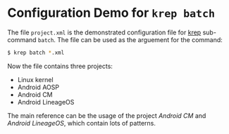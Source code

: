 Configuration Demo for `krep batch`
===================================

The file `project.xml` is the demonstrated configuration file for [krep]
sub-command `batch`. The file can be used as the arguement for the command:

```sh
$ krep batch *.xml
```

Now the file contains three projects:

- Linux kernel
- Android AOSP
- Android CM
- Android LineageOS

The main reference can be the usage of the project *Android CM* and
*Android LineageOS*, which contain lots of patterns.
 
[krep]: https://github.com/cadappl/krep

